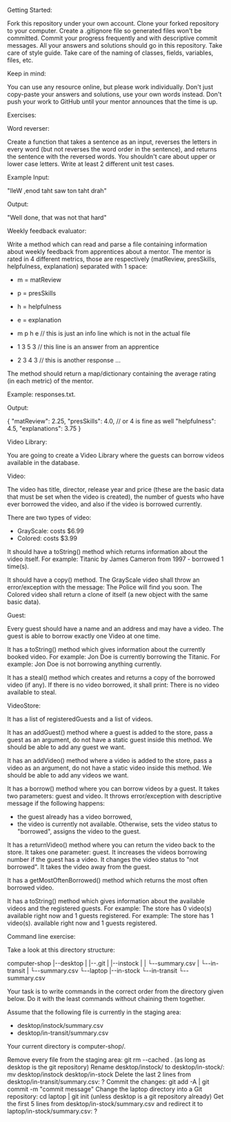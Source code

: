 Getting Started:

Fork this repository under your own account.
Clone your forked repository to your computer.
Create a .gitignore file so generated files won't be committed.
Commit your progress frequently and with descriptive commit messages.
All your answers and solutions should go in this repository.
Take care of style guide.
Take care of the naming of classes, fields, variables, files, etc.


Keep in mind:

You can use any resource online, but please work individually.
Don't just copy-paste your answers and solutions, use your own words instead.
Don't push your work to GitHub until your mentor announces that the time is up.


Exercises:

Word reverser:

Create a function that takes a sentence as an input, reverses the letters in every word
(but not reverses the word order in the sentence), and returns the sentence with the
reversed words. You shouldn't care about upper or lower case letters.
Write at least 2 different unit test cases.

Example Input:

"lleW ,enod taht saw ton taht drah"

Output:

"Well done, that was not that hard"


Weekly feedback evaluator:

Write a method which can read and parse a file containing information about weekly feedback
from apprentices about a mentor.
The mentor is rated in 4 different metrics, those are respectively
(matReview, presSkills, helpfulness, explanation) separated with 1 space:

- m = matReview
- p = presSkills
- h = helpfulness
- e = explanation

- m p h e // this is just an info line which is not in the actual file
- 1 3 5 3 // this line is an answer from an apprentice
- 2 3 4 3 // this is another response ...

The method should return a map/dictionary containing the average rating (in each metric)
of the mentor.

Example: responses.txt.

Output:

{
    "matReview": 2.25,
    "presSkills": 4.0, // or 4 is fine as well
    "helpfulness": 4.5,
    "explanations": 3.75
}


Video Library:

You are going to create a Video Library where the guests can borrow videos available
in the database.

Video:

The video has title, director, release year and price
(these are the basic data that must be set when the video is created),
the number of guests who have ever borrowed the video,
and also if the video is borrowed currently.

There are two types of video:

- GrayScale: costs $6.99
- Colored: costs $3.99

It should have a toString() method which returns information about the video itself.
For example: Titanic by James Cameron from 1997 - borrowed 1 time(s).

It should have a copy() method.
The GrayScale video shall throw an error/exception with the message:
The Police will find you soon.
The Colored video shall return a clone of itself (a new object with the same basic data).

Guest:

Every guest should have a name and an address and may have a video.
The guest is able to borrow exactly one Video at one time.

It has a toString() method which gives information about the currently booked video.
For example: Jon Doe is currently borrowing the Titanic.
For example: Jon Doe is not borrowing anything currently.

It has a steal() method which creates and returns a copy of the borrowed video (if any).
If there is no video borrowed, it shall print: There is no video available to steal.

VideoStore:

It has a list of registeredGuests and a list of videos.

It has an addGuest() method where a guest is added to the store, pass a guest as an argument,
do not have a static guest inside this method. We should be able to add any guest we want.

It has an addVideo() method where a video is added to the store, pass a video as an argument,
do not have a static video inside this method. We should be able to add any videos we want.

It has a borrow() method where you can borrow videos by a guest.
It takes two parameters: guest and video.
It throws error/exception with descriptive message if the following happens:
- the guest already has a video borrowed,
- the video is currently not available.
Otherwise, sets the video status to "borrowed", assigns the video to the guest.

It has a returnVideo() method where you can return the video back to the store.
It takes one parameter: guest.
It increases the videos borrowing number if the guest has a video.
It changes the video status to "not borrowed".
It takes the video away from the guest.

It has a getMostOftenBorrowed() method which returns the most often borrowed video.

It has a toString() method which gives information about the available videos
and the registered guests.
For example: The store has 0 video(s) available right now and 1 guests registered.
For example: The store has 1 video(s). available right now and 1 guests registered.


Command line exercise:

Take a look at this directory structure:

computer-shop
|--desktop
|   |--.git
|   |--instock
|   |   └--summary.csv
|   └--in-transit
|       └--summary.csv
└--laptop
|--in-stock
└--in-transit
└--summary.csv

Your task is to write commands in the correct order from the directory given below.
Do it with the least commands without chaining them together.

Assume that the following file is currently in the staging area:

- desktop/instock/summary.csv
- desktop/in-transit/summary.csv

Your current directory is computer-shop/.

Remove every file from the staging area: git rm --cached . (as long as desktop is the git repository)
Rename desktop/instock/ to desktop/in-stock/: mv desktop/instock desktop/in-stock
Delete the last 2 lines from desktop/in-transit/summary.csv: ?
Commit the changes: git add -A | git commit -m "commit message"
Change the laptop directory into a Git repository: cd laptop | git init (unless desktop is a git repository already)
Get the first 5 lines from desktop/in-stock/summary.csv and redirect it to laptop/in-stock/summary.csv: ?
